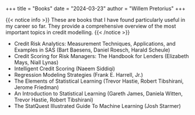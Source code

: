+++
title = "Books"
date = "2024-03-23"
author = "Willem Pretorius"
+++

{{< notice info >}}
These are books that I have found particularly useful in my career so far. They provide a comprehensive overview of the most important topics in credit modelling.
{{< /notice >}}

* Credit Risk Analytics: Measurement Techniques, Applications, and Examples in SAS (Bart Baesens, Daniel Roesch, Harald Scheule)
* Credit Scoring for Risk Managers: The Handbook for Lenders (Elizabeth Mays, Niall Lynas)
* Intelligent Credit Scoring (Naeem Siddiqi)
* Regression Modeling Strategies (Frank E. Harrell, Jr.)
* The Elements of Statistical Learning (Trevor Hastie, Robert Tibshirani, Jerome Friedman)
* An Introduction to Statistical Learning (Gareth James, Daniela Witten, Trevor Hastie, Robert Tibshirani)
* The StatQuest Illustrated Guide To Machine Learning (Josh Starmer)


